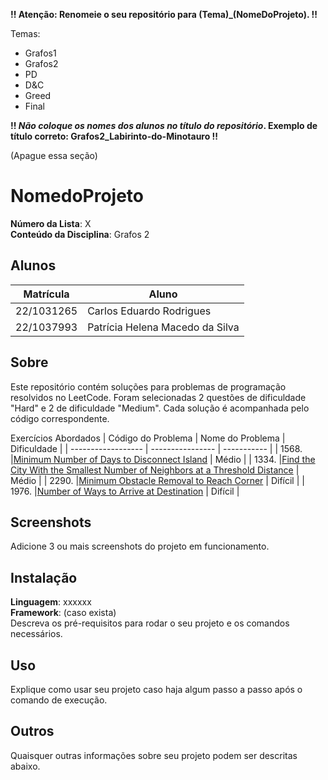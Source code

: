 **!! Atenção: Renomeie o seu repositório para (Tema)_(NomeDoProjeto). !!** 

Temas:
 - Grafos1
 - Grafos2
 - PD
 - D&C
 - Greed
 - Final 
 
 **!! *Não coloque os nomes dos alunos no título do repositório*. Exemplo de título correto: Grafos2_Labirinto-do-Minotauro !!**
 
 (Apague essa seção)

# NomedoProjeto

**Número da Lista**: X<br>
**Conteúdo da Disciplina**: Grafos 2<br>

## Alunos
|Matrícula | Aluno |
| -- | -- |
| 22/1031265  |  Carlos Eduardo Rodrigues |
| 22/1037993 |  Patrícia Helena Macedo da Silva |

## Sobre
Este repositório contém soluções para problemas de programação resolvidos no LeetCode. Foram selecionadas 2 questões de dificuldade "Hard" e 2 de dificuldade "Medium". Cada solução é acompanhada pelo código correspondente.

Exercícios Abordados
| Código do Problema | Nome do Problema | Dificuldade |
| ------------------ | ---------------- | ----------- |
| 1568. |[Minimum Number of Days to Disconnect Island](https://leetcode.com/problems/minimum-number-of-days-to-disconnect-island/description/) | Médio |
| 1334. |[Find the City With the Smallest Number of Neighbors at a Threshold Distance](https://leetcode.com/problems/find-the-city-with-the-smallest-number-of-neighbors-at-a-threshold-distance/description/) | Médio |
| 2290. |[Minimum Obstacle Removal to Reach Corner](https://leetcode.com/problems/minimum-obstacle-removal-to-reach-corner/description/) | Difícil |
| 1976. |[Number of Ways to Arrive at Destination](https://leetcode.com/problems/number-of-ways-to-arrive-at-destination/description/)  | Difícil |

## Screenshots
Adicione 3 ou mais screenshots do projeto em funcionamento.

## Instalação 
**Linguagem**: xxxxxx<br>
**Framework**: (caso exista)<br>
Descreva os pré-requisitos para rodar o seu projeto e os comandos necessários.

## Uso 
Explique como usar seu projeto caso haja algum passo a passo após o comando de execução.

## Outros 
Quaisquer outras informações sobre seu projeto podem ser descritas abaixo.




